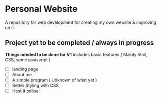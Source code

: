 # Personal Website
A repository for web development for creating my own website & improving on it.

## Project yet to be completed / always in progress

__Things needed to be done for V1__
includes basic features ( Mainly html, CSS, some javascript )
- [ ] landing page
- [ ] About me
- [ ] A simple program ( Unknown of what yet )
- [ ] Better Styling with CSS
- [ ] Host it online!
